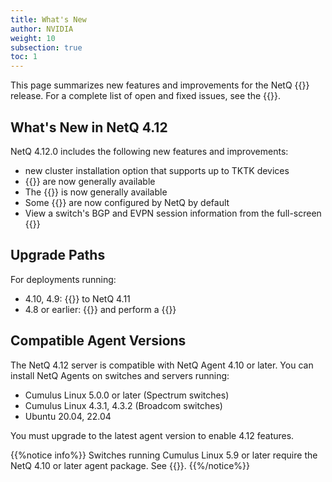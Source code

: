 ```yaml
---
title: What's New
author: NVIDIA
weight: 10
subsection: true
toc: 1
---
```


This page summarizes new features and improvements for the NetQ {{<version>}} release. For a complete list of open and fixed issues, see the {{<link title="NVIDIA NetQ 4.12 Release Notes" text="release notes">}}.

## What's New in NetQ 4.12

NetQ 4.12.0 includes the following new features and improvements:

- new cluster installation option that supports up to TKTK devices
- {{<link title="Validate Network Protocol and Service Operations/#topology-validations" text="Topology validations">}} are now generally available
- The {{<link title="Network Topology" text="topology view">}} is now generally available
- Some {{<link title="Threshold-Crossing Events Reference" text="threshold-crossing events">}} are now configured by NetQ by default
- View a switch's BGP and EVPN session information from the full-screen {{<link title="Switches" text="switch dashboard">}}

## Upgrade Paths

For deployments running:

- 4.10, 4.9: {{<link title="Upgrade NetQ Virtual Machines" text="upgrade directly">}} to NetQ 4.11
- 4.8 or earlier: {{<link title="Back Up and Restore NetQ" text="back up your NetQ data">}} and perform a {{<link title="Install the NetQ System" text="new installation">}}

## Compatible Agent Versions

The NetQ 4.12 server is compatible with NetQ Agent 4.10 or later. You can install NetQ Agents on switches and servers running:

- Cumulus Linux 5.0.0 or later (Spectrum switches)
- Cumulus Linux 4.3.1, 4.3.2 (Broadcom switches)
- Ubuntu 20.04, 22.04

You must upgrade to the latest agent version to enable 4.12 features.

{{%notice info%}}
Switches running Cumulus Linux 5.9 or later require the NetQ 4.10 or later agent package. See {{<exlink url="https://docs.nvidia.com/networking-ethernet-software/cumulus-netq/Installation-Management/Install-NetQ/Install-NetQ-Agents/" text="Install NetQ Agents">}}.
{{%/notice%}}